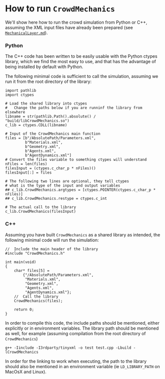 # How to run ```CrowdMechanics```

We'll show here how to run the crowd simulation from Python or C++, assuming the XML input files have already been prepared (see [`MechanicalLayer.md`](./MechanicalLayer.md)).

### Python

The C++ code has been written to be easily usable with the Python ctypes library, which we find the most easy to use, and that has the advantage of being installed by default with Python.

The following minimal code is sufficient to call the simulation, assuming we run it from the root directory of the library:

```
import pathlib
import ctypes

# Load the shared library into ctypes
#   Change the paths below if you are runninf the library from elsewhere
libname = str(pathlib.Path().absolute() / "build/libCrowdMechanics.so")
c_lib = ctypes.CDLL(libname)

# Input of the CrowdMechanics main function
files = [b"/AbsolutePath/Parameters.xml",
         b"Materials.xml",
         b"Geometry.xml",
         b"Agents.xml",
         b"AgentDynamics.xml"]
# Convert the files variable to something ctypes will understand
nFiles = len(files)
filesInput = (ctypes.c_char_p * nFiles)()
filesInput[:] = files

# The following two lines are optional, they tell ctypes
# what is the type of the input and output variables
## c_lib.CrowdMechanics.argtypes = [ctypes.POINTER(ctypes.c_char_p * nFiles)]
## c_lib.CrowdMechanics.restype = ctypes.c_int

# The actual call to the library
c_lib.CrowdMechanics(filesInput)
```

### C++

Assuming you have built ```CrowdMechanics``` as a shared library as intended, the following minimal code will run the simulation:

```
//  Include the main header of the library
#include "CrowdMechanics.h"

int main(void)
{
    char* files[5] =
        {"/AbsolutePath/Parameters.xml",
         "Materials.xml",
         "Geometry.xml",
         "Agents.xml",
         "AgentDynamics.xml"};
    //  Call the library
    CrowdMechanics(files);

    return 0;
}
```
In order to compile this code, the include paths should be mentioned, either explicitly or in environment variables. The library path should be mentioned as well, for example (assuming compilation from the root directory of ```CrowdMechanics```)
```
g++ -Iinclude -I3rdparty/tinyxml -o test test.cpp -Lbuild -lCrowdMechanics
```
In order for the linking to work when executing, the path to the library should also be mentioned in an environment variable (ie ```LD_LIBRARY_PATH``` on MacOsX and Linux).
